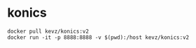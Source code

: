 # konics
```
docker pull kevz/konics:v2
docker run -it -p 8888:8888 -v $(pwd):/host kevz/konics:v2
```
